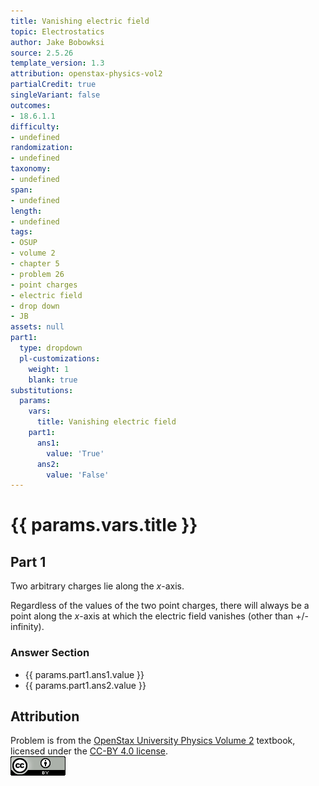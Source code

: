 ```yaml
---
title: Vanishing electric field
topic: Electrostatics
author: Jake Bobowksi
source: 2.5.26
template_version: 1.3
attribution: openstax-physics-vol2
partialCredit: true
singleVariant: false
outcomes:
- 18.6.1.1
difficulty:
- undefined
randomization:
- undefined
taxonomy:
- undefined
span:
- undefined
length:
- undefined
tags:
- OSUP
- volume 2
- chapter 5
- problem 26
- point charges
- electric field
- drop down
- JB
assets: null
part1:
  type: dropdown
  pl-customizations:
    weight: 1
    blank: true
substitutions:
  params:
    vars:
      title: Vanishing electric field
    part1:
      ans1:
        value: 'True'
      ans2:
        value: 'False'
---
```

# {{ params.vars.title }}

## Part 1

Two arbitrary charges lie along the $x$-axis.

Regardless of the values of the two point charges, there will always be a point along the $x$-axis at which the electric field vanishes (other than +/- infinity).

### Answer Section

- {{ params.part1.ans1.value }}
- {{ params.part1.ans2.value }}

## Attribution

Problem is from the [OpenStax University Physics Volume 2](https://openstax.org/details/books/university-physics-volume-2) textbook, licensed under the [CC-BY 4.0 license](https://creativecommons.org/licenses/by/4.0/).<br>![Image representing the Creative Commons 4.0 BY license.](https://raw.githubusercontent.com/firasm/bits/master/by.png)